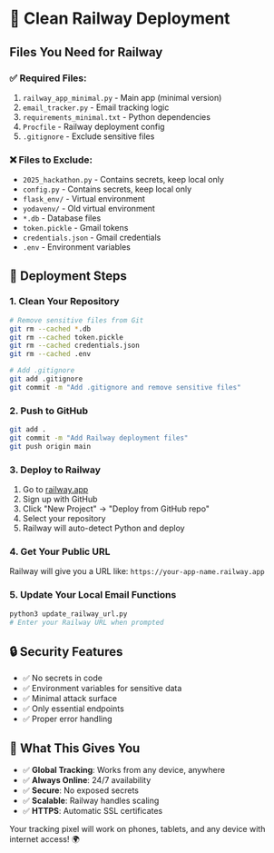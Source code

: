 # 🚂 Clean Railway Deployment

## Files You Need for Railway

### ✅ Required Files:
1. `railway_app_minimal.py` - Main app (minimal version)
2. `email_tracker.py` - Email tracking logic
3. `requirements_minimal.txt` - Python dependencies
4. `Procfile` - Railway deployment config
5. `.gitignore` - Exclude sensitive files

### ❌ Files to Exclude:
- `2025_hackathon.py` - Contains secrets, keep local only
- `config.py` - Contains secrets, keep local only
- `flask_env/` - Virtual environment
- `yodavenv/` - Old virtual environment
- `*.db` - Database files
- `token.pickle` - Gmail tokens
- `credentials.json` - Gmail credentials
- `.env` - Environment variables

## 🚀 Deployment Steps

### 1. Clean Your Repository
```bash
# Remove sensitive files from Git
git rm --cached *.db
git rm --cached token.pickle
git rm --cached credentials.json
git rm --cached .env

# Add .gitignore
git add .gitignore
git commit -m "Add .gitignore and remove sensitive files"
```

### 2. Push to GitHub
```bash
git add .
git commit -m "Add Railway deployment files"
git push origin main
```

### 3. Deploy to Railway
1. Go to [railway.app](https://railway.app)
2. Sign up with GitHub
3. Click "New Project" → "Deploy from GitHub repo"
4. Select your repository
5. Railway will auto-detect Python and deploy

### 4. Get Your Public URL
Railway will give you a URL like: `https://your-app-name.railway.app`

### 5. Update Your Local Email Functions
```bash
python3 update_railway_url.py
# Enter your Railway URL when prompted
```

## 🔒 Security Features

- ✅ No secrets in code
- ✅ Environment variables for sensitive data
- ✅ Minimal attack surface
- ✅ Only essential endpoints
- ✅ Proper error handling

## 📱 What This Gives You

- ✅ **Global Tracking**: Works from any device, anywhere
- ✅ **Always Online**: 24/7 availability
- ✅ **Secure**: No exposed secrets
- ✅ **Scalable**: Railway handles scaling
- ✅ **HTTPS**: Automatic SSL certificates

Your tracking pixel will work on phones, tablets, and any device with internet access! 🌍
